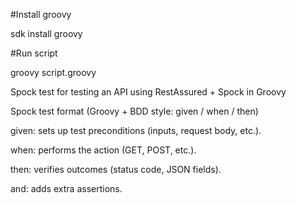 #Install groovy

sdk install groovy

#Run script

groovy script.groovy


Spock test for testing an API using RestAssured + Spock in Groovy

Spock test format (Groovy + BDD style: given / when / then)

given: sets up test preconditions (inputs, request body, etc.).

when: performs the action (GET, POST, etc.).

then: verifies outcomes (status code, JSON fields).

and: adds extra assertions.
